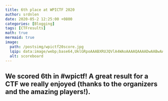 ```yaml
---
title: 6th place at WPICTF 2020
author: srdnlen
date: 2020-05-2 12:25:00 +0800
categories: [Blogging]
tags: [CTFresults]
math: true
mermaid: true
image:
  path: /postsimg/wpictf20score.jpg
  lqip: data:image/webp;base64,UklGRpoAAABXRUJQVlA4WAoAAAAQAAAADwAABwAAQUxQSDIAAAARL0AmbZurmr57yyIiqE8oiG0bejIYEQTgqiDA9vqnsUSI6H+oAERp2HZ65qP/VIAWAFZQOCBCAAAA8AEAnQEqEAAIAAVAfCWkAALp8sF8rgRgAP7o9FDvMCkMde9PK7euH5M1m6VWoDXf2FkP3BqV0ZYbO6NA/VFIAAAA
  alt: scoreboard
---
```

We scored 6th in #wpictf! A great result for a CTF we really enjoyed (thanks to the organizers and the amazing players!).
---